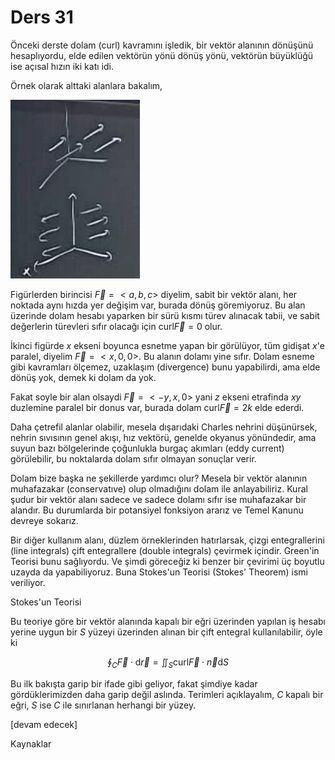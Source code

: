 # Ders 31

Önceki derste dolam (curl) kavramını işledik, bir vektör alanının dönüşünü
hesaplıyordu, elde edilen vektörün yönü dönüş yönü, vektörün büyüklüğü ise
açısal hızın iki katı idi.

Örnek olarak alttaki alanlara bakalım,

![](calc_multi_31_01.jpg)

Figürlerden birincisi $\vec{F} = < a,b,c >$ diyelim, sabit bir vektör
alanı, her noktada aynı hızda yer değişim var, burada dönüş göremiyoruz.
Bu alan üzerinde dolam hesabı yaparken bir sürü kısmı türev alınacak tabii,
ve sabit değerlerin türevleri sıfır olacağı için $\mathrm{curl} \vec{F} = 0$ olur.

İkinci figürde $x$ ekseni boyunca esnetme yapan bir görülüyor, tüm gidişat $x$'e
paralel, diyelim $\vec{F} = < x, 0, 0 >$. Bu alanın dolamı yine sıfır.  Dolam
esneme gibi kavramları ölçemez, uzaklaşım (divergence) bunu yapabilirdi, ama
elde dönüş yok, demek ki dolam da yok.

Fakat soyle bir alan olsaydi $\vec{F} = < -y, x, 0 >$ yani $z$ ekseni etrafinda
$xy$ duzlemine paralel bir donus var, burada dolam $\mathrm{curl} \vec{F} = 2 k$ elde
ederdi.

Daha çetrefil alanlar olabilir, mesela dışarıdaki Charles nehrini düşünürsek,
nehrin sıvısının genel akışı, hız vektörü, genelde okyanus yönündedir, ama
suyun bazı bölgelerinde çoğunlukla burgaç akımları (eddy current) görülebilir,
bu noktalarda dolam sıfır olmayan sonuçlar verir.

Dolam bize başka ne şekillerde yardımcı olur? Mesela bir vektör alanının
muhafazakar (conservatıve) olup olmadığını dolam ile anlayabiliriz. Kural şudur
bir vektör alanı sadece ve sadece dolamı sıfır ise muhafazakar bir alandır.
Bu durumlarda bir potansiyel fonksiyon ararız ve Temel Kanunu devreye sokarız.

Bir diğer kullanım alanı, düzlem örneklerinden hatırlarsak, çizgi entegrallerini
(line integrals) çift entegrallere (double integrals) çevirmek içindir. Green'in
Teorisi bunu sağlıyordu. Ve şimdi göreceğiz ki benzer bir çevirimi üç boyutlu
uzayda da yapabiliyoruz. Buna Stokes'un Teorisi (Stokes' Theorem) ismi veriliyor.

Stokes'un Teorisi

Bu teoriye göre bir vektör alanında kapalı bir eğri üzerinden yapılan iş hesabı
yerine uygun bir $S$ yüzeyi üzerinden alınan bir çift entegral kullanılabilir,
öyle ki

$$
\oint_C \vec{F} \cdot \mathrm{d} \vec{r} =
\iint_S \mathrm{curl} \vec{F} \cdot \vec{n} \mathrm{d} S
$$

Bu ilk bakışta garip bir ifade gibi geliyor, fakat şimdiye kadar
gördüklerimizden daha garip değil aslında. Terimleri açıklayalım, $C$ kapalı bir
eğri, $S$ ise $C$ ile sınırlanan herhangi bir yüzey.













[devam edecek]

Kaynaklar



